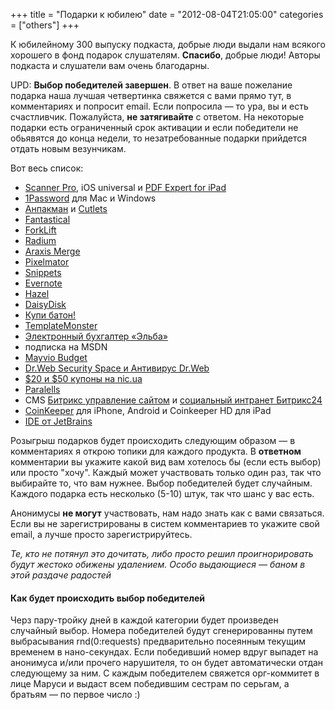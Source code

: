 +++
title = "Подарки к юбилею"
date = "2012-08-04T21:05:00"
categories = ["others"]
+++


К юбилейному 300 выпуску подкаста, добрые люди выдали нам всякого хорошего в фонд подарок слушателям. **Спасибо**, добрые люди! Авторы подкаста и слушатели вам очень благодарны.

UPD: **Выбор победителей завершен**. В ответ на ваше пожелание подарка наша лучшая четвертинка свяжется с вами прямо тут, в комментариях и попросит email. Если попросила — то ура, вы и есть счастливчик. Пожалуйста, **не затягивайте** с ответом. На некоторые подарки есть ограниченный срок активации и если победители не обьявятся до конца недели, то незатребованные подарки прийдется отдать новым везунчикам.


<!-- more -->
Вот весь список:

* [Scanner Pro](http://itunes.apple.com/us/app/scanner-pro-by-readdle/id333710667?mt=8), iOS universal и [PDF Expert for iPad](http://itunes.apple.com/us/app/pdf-expert-fill-forms-annotate/id393316844?mt=8)
* [1Password](https://agilebits.com/onepassword/) для Mac и Windows
* [Анпакман](http://www.psyho.ua/rus/portfolio/industrial/psyho/unpackman/) и [Cutlets](http://psyho.ua/cutlets)
* [Fantastical](http://flexibits.com)
* [ForkLift](http://www.binarynights.com)
* [Radium](http://www.catpigstudios.com/)
* [Araxis Merge](http://www.araxis.com)
* [Pixelmator](http://www.pixelmator.com)
* [Snippets](http://www.snippetsapp.com/)
* [Evernote](http://evernote.com)
* [Hazel](http://www.noodlesoft.com)
* [DaisyDisk](http://daisydiskapp.com)
* [Купи батон!](http://kupibaton.ru)
* [TemplateMonster](http://www.templatemonster.com/ru/)
* [Электронный бухгалтер «Эльба»](www.e-kontur.ru)
* подписка на MSDN
* [Mayvio Budget](http://mayvio.com)
* [Dr.Web Security Space и Антивирус Dr.Web](http://products.drweb.com/home/?lng=en)
* [$20 и $50 купоны на nic.ua](http://nic.ua)
* [Paralells](http://www.parallels.com)
* CMS [Битрикс управление сайтом](http://www.1c-bitrix.ru/products/cms/) и [социальный интранет Битрикс24](http://www.bitrix24.ru)
* [CoinKeeper](http://coinkeeper.me) для iPhone, Android и Coinkeeper HD для iPad
* [IDE от JetBrains](http://www.jetbrains.com)

Розыгрыш подарков будет происходить следующим образом — в комментариях я открою топики для каждого продукта. В **ответном** комментарии вы укажите какой вид вам хотелось бы (если есть выбор) или просто "хочу". Каждый может участвовать только один раз, так что выбирайте то, что вам нужнее. Выбор победителей будет случайным. Каждого подарка есть несколько (5-10) штук, так что шанс у вас есть.

Анонимусы **не могут** участвовать, нам надо знать как с вами связаться. Если вы не зарегистрированы в систем комментариев то укажите свой email, а лучше просто зарегистрируйтесь.

_Те, кто не потянул это дочитать, либо просто решил проигнорировать будут жестоко обижены удалением. Особо выдающиеся — баном в этой раздаче радостей_

#### Как будет происходить выбор победителей
Черз пару-тройку дней в каждой категории будет произведен случайный выбор. Номера победителей будут сгенерированны путем выбрасывания rnd(0:requеsts) предварительно посеянным текущим временем в нано-секундах. Если победивший номер вдруг выпадет на анонимуса и/или прочего нарушителя, то он будет автоматически отдан следующему за ним. С каждым победителем свяжется орг-коммитет в лице Маруси и выдаст всем победившим сестрам по серьгам, а братьям — по первое число :)

